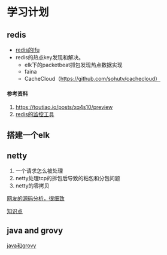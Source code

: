 # 学习计划

## redis

* [redis的lfu](https://yq.aliyun.com/articles/278922)
* redis的热点key发现和解决。
  * elk下的packetbeat抓包发现热点数据实现
  * faina
  * CacheCloud（https://github.com/sohutv/cachecloud）

#### 参考资料

1. https://toutiao.io/posts/xq4s10/preview
2. [redis的监控工具](https://segmentfault.com/q/1010000009035953/a-1020000012116357)

## 搭建一个elk

## netty

1. 一个请求怎么被处理
2. netty处理tcp的拆包后导致的粘包和分包问题
3. netty的零拷贝

[网友的源码分析，很细致](https://www.jianshu.com/p/46861a05ce1e)

[知识点](https://segmentfault.com/a/1190000007283053)

## java and grovy

[java和grovy](https://www.cnblogs.com/duanxz/p/10133079.html)

